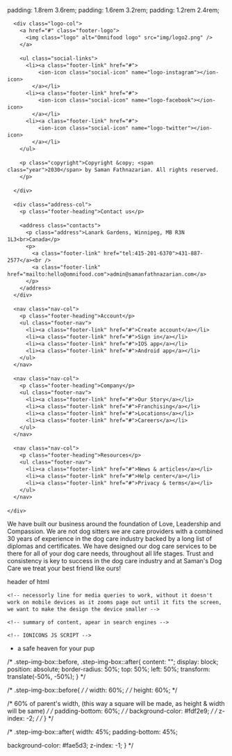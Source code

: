   padding: 1.8rem 3.6rem;
  padding: 1.6rem 3.2rem;
  padding: 1.2rem 2.4rem;  
  
  <footer class="footer">
    <div class="container grid grid--footer">

      <div class="logo-col">
        <a href="#" class="footer-logo">
          <img class="logo" alt="Omnifood logo" src="img/logo2.png" />
        </a>

        <ul class="social-links">
          <li><a class="footer-link" href="#">
              <ion-icon class="social-icon" name="logo-instagram"></ion-icon>
            </a></li>
          <li><a class="footer-link" href="#">
              <ion-icon class="social-icon" name="logo-facebook"></ion-icon>
            </a></li>
          <li><a class="footer-link" href="#">
              <ion-icon class="social-icon" name="logo-twitter"></ion-icon>
            </a></li>
        </ul>

        <p class="copyright">Copyright &copy; <span class="year">2030</span> by Saman Fathnazarian. All rights reserved.
        </p>

      </div>

      <div class="address-col">
        <p class="footer-heading">Contact us</p>

        <address class="contacts">
          <p class="address">Lanark Gardens, Winnipeg, MB R3N 1L3<br>Canada</p>
          <p>
            <a class="footer-link" href="tel:415-201-6370">431-887-2577</a><br />
            <a class="footer-link" href="mailto:hello@omnifood.com">admin@samanfathnazarian.com</a>
          </p>
        </address>
      </div>

      <nav class="nav-col">
        <p class="footer-heading">Account</p>
        <ul class="footer-nav">
          <li><a class="footer-link" href="#">Create account</a></li>
          <li><a class="footer-link" href="#">Sign in</a></li>
          <li><a class="footer-link" href="#">IOS app</a></li>
          <li><a class="footer-link" href="#">Android app</a></li>
        </ul>
      </nav>

      <nav class="nav-col">
        <p class="footer-heading">Company</p>
        <ul class="footer-nav">
          <li><a class="footer-link" href="#">Our Story</a></li>
          <li><a class="footer-link" href="#">Franchising</a></li>
          <li><a class="footer-link" href="#">Locations</a></li>
          <li><a class="footer-link" href="#">Careers</a></li>
        </ul>
      </nav>

      <nav class="nav-col">
        <p class="footer-heading">Resources</p>
        <ul class="footer-nav">
          <li><a class="footer-link" href="#">News & articles</a></li>
          <li><a class="footer-link" href="#">Help center</a></li>
          <li><a class="footer-link" href="#">Privacy & terms</a></li>
        </ul>
      </nav>

    </div>
  </footer>


<p class="section-text">We have built our business around the foundation of Love, Leadership and Compassion.
            We are not dog sitters we are care providers with a combined 30 years of experience in the dog care industry
            backed by a long list of diplomas and certificates. We have designed our dog care services to be there for
            all of your dog care needs, throughout all life stages. Trust and consistency is key to success in the dog
            care industry and at Saman's Dog Care we treat your best friend like ours!</p>

header of html

  <!-- FAVICONS -->
  <!-- <link rel="icon" href="img/favicon.png" /> -->
  <!-- <link rel="apple-touch-icon" href="img/apple-touch-icon.png" /> -->
  <!-- for Android -->
  <!-- <link rel="manifest" href="manifest.webmanifest"> -->

    <!-- necessorly line for media queries to work, without it doesn't work on mobile devices as it zooms page out until it fits the screen, we want to make the design the device smaller -->
  <!-- makes page match screens width, wihout zooming out -->

    <!-- summary of content, apear in search engines -->
  <!-- meta is metaData, data that describes other data -->


  <!-- <link rel="stylesheet" href="css/style.css"> -->
  <!-- <link rel="stylesheet" href="css/queries.css"> -->


    <!-- IONICONS JS SCRIPT -->
  <!-- <script type="module" src="https://unpkg.com/ionicons@5.5.2/dist/ionicons/ionicons.esm.js"></script>
  <script nomodule src="https://unpkg.com/ionicons@5.5.2/dist/ionicons/ionicons.js"></script> -->


- a safe heaven for your pup

/* .step-img-box::before, .step-img-box::after{
  content: "";
  display: block;
  position: absolute;
  border-radius: 50%;
  top: 50%;
  left: 50%;
  transform: translate(-50%, -50%);
} */

/* .step-img-box::before{ */
/* width: 60%; */
/* height: 60%; */

/* 60% of parent's width, (this way a square will be made, as height & width will be same) */
/* padding-bottom: 60%; */
/* background-color: #fdf2e9; */
/* z-index:  -2; */
/* } */

/* .step-img-box::after{
  width: 45%;
  padding-bottom: 45%;

  background-color: #fae5d3;
  z-index:  -1;
} */